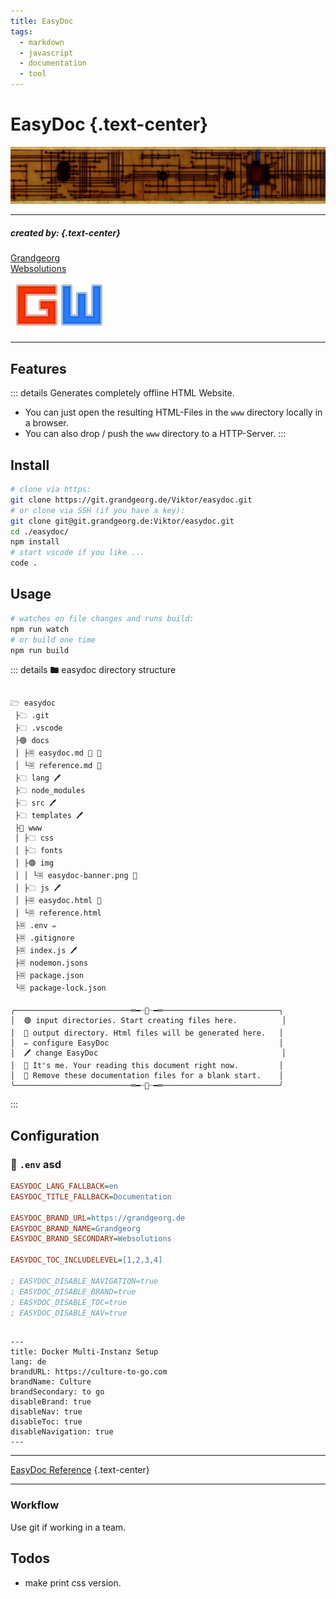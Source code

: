```yaml
---
title: EasyDoc
tags:
  - markdown
  - javascript
  - documentation
  - tool
---
```


# EasyDoc {.text-center}

![EasyDoc](img/easydoc-banner.png)

---
  
##### _created by:_ {.text-center}

<!-- BRAND HTML -->
<a class="brand-link" href="https:grandgeorg.de">
  <div class="brand">Grandgeorg</div>
  <div class="brand-second">Websolutions</div>
</a>
<svg width="156" height="84" viewBox="0 0 52 28" class="logo gw-logo" style="margin-top:0.5rem">
<path style="fill:#ff3300;stroke:#bf260066;stroke-width:2px;stroke-linecap:butt;stroke-linejoin:round;stroke-opacity:1" d="M 24,4 H 4 V 24 H 24 V 12 h -8 v 4 h 4 v 4 H 8 V 8 h 16 z"/>
<path style="fill:#267dff;stroke:#1d5ebf66;stroke-width:2px;stroke-linecap:butt;stroke-linejoin:round;stroke-opacity:1" d="M 48,4 V 24 H 28 V 4 h 4 v 16 h 4 V 8 h 4 v 12 h 4 V 4 Z" />
</svg>
<!-- :BRAND HTML -->

---

## Features

::: details Generates completely offline HTML Website.
-	You can just open the resulting HTML-Files in the ```www``` directory locally in a browser. 
-	You can also drop / push the ```www``` directory to a HTTP-Server.
:::



## Install

```bash
# clone via https:
git clone https://git.grandgeorg.de/Viktor/easydoc.git
# or clone via SSH (if you have a key):
git clone git@git.grandgeorg.de:Viktor/easydoc.git
cd ./easydoc/
npm install
# start vscode if you like ...
code .
```

## Usage

```bash
# watches on file changes and runs build:
npm run watch
# or build one time
npm run build
```

::: details 🖿 easydoc directory structure

```filetree

🗁 easydoc
 ├🗀 .git
 ├🗀 .vscode
 ├🟢 docs
 │ ├🗏 easydoc.md 📌 🖤
 │ └🗏 reference.md 🖤
 ├🗀 lang 🖊️
 ├🗀 node_modules
 ├🗀 src 🖊️
 ├🗀 templates 🖊️
 ├🔵 www
 │ ├🗀 css
 │ ├🗀 fonts
 │ ├🟢 img
 │ │ └🗏 easydoc-banner.png 🖤
 │ ├🗀 js 🖊️
 │ ├🗏 easydoc.html 📌
 │ └🗏 reference.html
 ├🗏 .env ✏️
 ├🗏 .gitignore
 ├🗏 index.js 🖊️
 ├🗏 nodemon.jsons
 ├🗏 package.json
 └🗏 package-lock.json

╭──────────────────────────═━┈💬┈━═──────────────────────────╮
│  🟢 input directories. Start creating files here.          │
│  🔵 output directory. Html files will be generated here.   │
│  ✏️ configure EasyDoc                                      │
│  🖊️ change EasyDoc                                         │
│  📌 It's me. Your reading this document right now.         │
│  🖤 Remove these documentation files for a blank start.    │
╰──────────────────────────═━┈💬┈━═──────────────────────────╯

```

:::

## Configuration

### 📜 ```.env``` asd

```ini
EASYDOC_LANG_FALLBACK=en
EASYDOC_TITLE_FALLBACK=Documentation

EASYDOC_BRAND_URL=https://grandgeorg.de
EASYDOC_BRAND_NAME=Grandgeorg
EASYDOC_BRAND_SECONDARY=Websolutions

EASYDOC_TOC_INCLUDELEVEL=[1,2,3,4]

; EASYDOC_DISABLE_NAVIGATION=true
; EASYDOC_DISABLE_BRAND=true
; EASYDOC_DISABLE_TOC=true
; EASYDOC_DISABLE_NAV=true
```

```frontmatter

---
title: Docker Multi-Instanz Setup
lang: de
brandURL: https://culture-to-go.com
brandName: Culture
brandSecondary: to go
disableBrand: true
disableNav: true
disableToc: true
disableNavigation: true
---

```

--------------------------------------------------------------------------------
[EasyDoc Reference](reference.html) {.text-center}

--------------------------------------------------------------------------------

### Workflow

Use git if working in a team.

## Todos

- make print css version.
